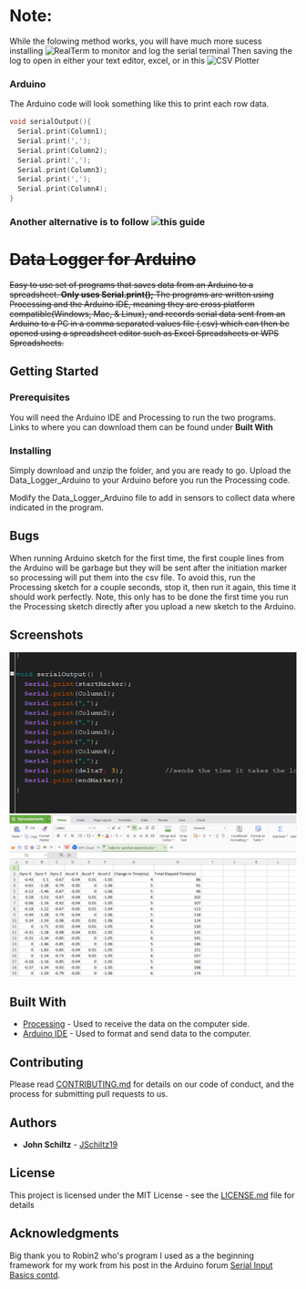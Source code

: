 # Note:
While the folowing method works, you will have much more sucess installing ![RealTerm](https://sourceforge.net/projects/realterm/) to monitor and log the serial terminal
Then saving the log to open in either your text editor, excel, or in this ![CSV Plotter](https://github.com/schiltz3/csv-plotter)
### Arduino
The Arduino code will look something like this to print each row data.
```C
void serialOutput(){
  Serial.print(Column1);
  Serial.print(',');
  Serial.print(Column2);
  Serial.print(',');
  Serial.print(Column3);
  Serial.print(',');
  Serial.print(Column4);
}
```

### Another alternative is to follow ![this](https://miscircuitos.com/plot-real-time-signal-coming-arduino/) guide

# ~~Data Logger for Arduino~~

~~Easy to use set of programs that saves data from an Arduino to a spreadsheet. **Only uses Serial.print();**
The programs are written using Processing and the Arduino IDE, meaning they are cross platform compatible(Windows, Mac, & Linux), and records serial data sent from an Arduino to a PC in a comma separated values file (.csv) which can then be opened using a spreadsheet editor such as Excel Spreadsheets or WPS Spreadsheets.~~

## Getting Started

### Prerequisites

You will need the Arduino IDE and Processing to run the two programs. Links to where you can download them can be found under **Built With** 


### Installing

Simply download and unzip the folder, and you are ready to go. Upload the Data_Logger_Arduino to your Arduino before you run the Processing code.

Modify the Data_Logger_Arduino file to add in sensors to collect data where indicated in the program.

## Bugs
When running Arduino sketch for the first time, the first couple lines from the Arduino will be garbage but they will be sent after the initiation marker so processing will put them into the csv file. To avoid this, run the Processing sketch for a couple seconds, stop it, then run it again, this time it should work perfectly. Note, this only has to be done the first time you run the Processing sketch directly after you upload a new sketch to the Arduino.

## Screenshots
![picture](https://github.com/JSchiltz19/Arduino-Data-Logger/blob/master/Screenshots/Arduino_Capture.png)
![picture](https://github.com/JSchiltz19/Arduino-Data-Logger/blob/master/Screenshots/Spreadsheet_Capture.png)

## Built With

* [Processing](https://processing.org/) - Used to receive the data on the computer side.
* [Arduino IDE](https://www.arduino.cc/en/main/software/) - Used to format and send data to the computer.

## Contributing

Please read [CONTRIBUTING.md](https://github.com/JSchiltz19/Arduino-Data-Logger/blob/master/CONTRIBUTING.md) for details on our code of conduct, and the process for submitting pull requests to us.


## Authors

* **John Schiltz**  - [JSchiltz19](https://github.com/JSchiltz19)



## License

This project is licensed under the MIT License - see the [LICENSE.md](LICENSE.md) file for details

## Acknowledgments

Big thank you to Robin2 who's program I used as a the beginning framework for my work from his post in the Arduino forum [Serial Input Basics contd](https://forum.arduino.cc/index.php?topic=288234.msg2016582#msg2016582).

